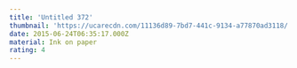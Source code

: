 ```yaml
---
title: 'Untitled 372'
thumbnail: 'https://ucarecdn.com/11136d89-7bd7-441c-9134-a77870ad3118/'
date: 2015-06-24T06:35:17.000Z
material: Ink on paper
rating: 4
---
```

